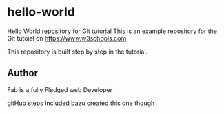 # hello-world
Hello World repository for Git tutorial
This is an example repository for the Git tutoial on https://www.w3schools.com

This repository is built step by step in the tutorial.
## Author
Fab is a fully Fledged web Developer

gitHub steps included
bazu created this one though
